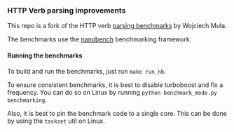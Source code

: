 ### HTTP Verb parsing improvements

This repo is a fork of the HTTP verb [parsing benchmarks](http://0x80.pl/notesen/2022-01-29-http-verb-parse.html) by Wojciech Muła.

The benchmarks use the [nanobench](https://github.com/martinus/nanobench) benchmarking framework.

#### Running the benchmarks

To build and run the benchmarks, just run `make run_nb`.

To ensure consistent benchmarks, it is best to disable turboboost and fix a frequency.
You can do so on Linux by running `python benchmark_mode.py benchmarking`.

Also, it is best to pin the benchmark code to a single core. This can be done by using the `taskset` util on Linux.

